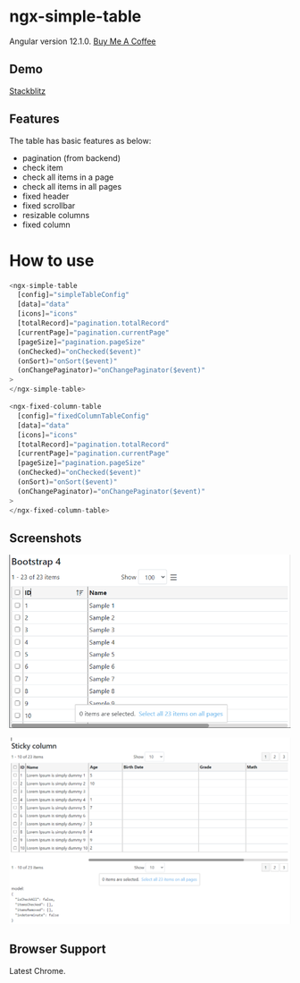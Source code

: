 # ngx-simple-table

Angular version 12.1.0. [Buy Me A Coffee](https://www.buymeacoffee.com/huymax)

## Demo

[Stackblitz](https://stackblitz.com/edit/hm-ngx-simple-table)

## Features

The table has basic features as below:

- pagination (from backend)
- check item
- check all items in a page
- check all items in all pages
- fixed header
- fixed scrollbar
- resizable columns
- fixed column

# How to use

```javascript
<ngx-simple-table
  [config]="simpleTableConfig"
  [data]="data"
  [icons]="icons"
  [totalRecord]="pagination.totalRecord"
  [currentPage]="pagination.currentPage"
  [pageSize]="pagination.pageSize"
  (onChecked)="onChecked($event)"
  (onSort)="onSort($event)"
  (onChangePaginator)="onChangePaginator($event)"
>
</ngx-simple-table>
```

```javascript
<ngx-fixed-column-table
  [config]="fixedColumnTableConfig"
  [data]="data"
  [icons]="icons"
  [totalRecord]="pagination.totalRecord"
  [currentPage]="pagination.currentPage"
  [pageSize]="pagination.pageSize"
  (onChecked)="onChecked($event)"
  (onSort)="onSort($event)"
  (onChangePaginator)="onChangePaginator($event)"
>
</ngx-fixed-column-table>
```

## Screenshots

![App Screenshot](https://raw.githubusercontent.com/huymach91/hm-ngx-simple-table/master/src/assets/ngx-simple-table.png?token=AHXRERMF7N6U4HSCDK5WX43BN7FHU)

![App Screenshot](https://raw.githubusercontent.com/huymach91/hm-ngx-simple-table/master/src/assets/ngx-sticky-column.png)

## Browser Support

Latest Chrome.
